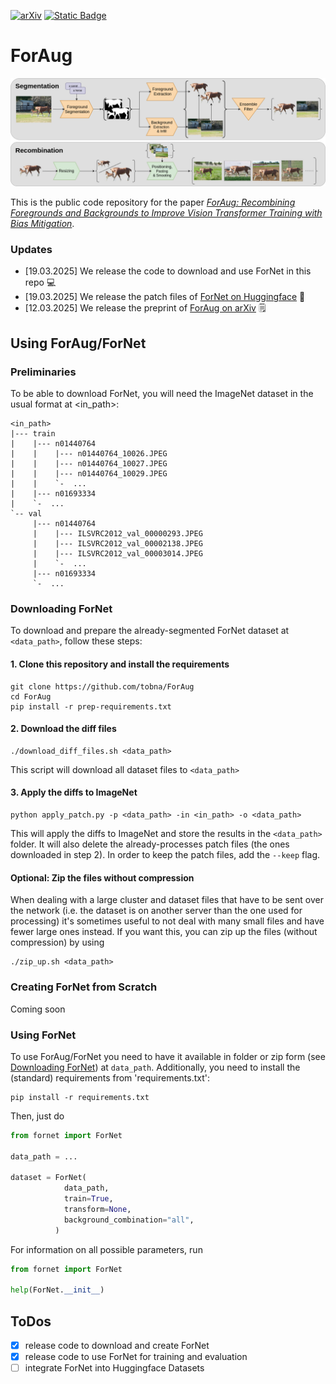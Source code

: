 [![arXiv](https://img.shields.io/badge/arXiv-2503.09399-b31b1b?logo=arxiv)](https://arxiv.org/abs/2503.09399)
[![Static Badge](https://img.shields.io/badge/Huggingface-Dataset-yellow?logo=huggingface)](https://huggingface.co/datasets/TNauen/ForNet)

# ForAug

![ForAug](images/foraug.png)

This is the public code repository for the paper [_ForAug: Recombining Foregrounds and Backgrounds to Improve Vision Transformer Training with Bias Mitigation_](https://www.arxiv.org/abs/2503.09399).

### Updates

- [19.03.2025] We release the code to download and use ForNet in this repo :computer:
- [19.03.2025] We release the patch files of [ForNet on Huggingface](https://huggingface.co/datasets/TNauen/ForNet) :hugs:
- [12.03.2025] We release the preprint of [ForAug on arXiv](https://www.arxiv.org/abs/2503.09399) :spiral_notepad:

## Using ForAug/ForNet

### Preliminaries
To be able to download ForNet, you will need the ImageNet dataset in the usual format at <in_path>:
```
<in_path>
|--- train
|    |--- n01440764
|    |    |--- n01440764_10026.JPEG
|    |    |--- n01440764_10027.JPEG
|    |    |--- n01440764_10029.JPEG
|    |    `-  ...
|    |--- n01693334
|    `-  ...
`-- val
     |--- n01440764
     |    |--- ILSVRC2012_val_00000293.JPEG
     |    |--- ILSVRC2012_val_00002138.JPEG
     |    |--- ILSVRC2012_val_00003014.JPEG
     |    `-  ...
     |--- n01693334
     `-  ...
```

### Downloading ForNet
To download and prepare the already-segmented ForNet dataset at `<data_path>`, follow these steps:
#### 1. Clone this repository and install the requirements
```
git clone https://github.com/tobna/ForAug
cd ForAug
pip install -r prep-requirements.txt
```
#### 2. Download the diff files
```
./download_diff_files.sh <data_path>
```
This script will download all dataset files to `<data_path>`

#### 3. Apply the diffs to ImageNet
```
python apply_patch.py -p <data_path> -in <in_path> -o <data_path>
```
This will apply the diffs to ImageNet and store the results in the `<data_path>` folder. It will also delete the already-processes patch files (the ones downloaded in step 2). In order to keep the patch files, add the `--keep` flag.

#### Optional: Zip the files without compression
When dealing with a large cluster and dataset files that have to be sent over the network (i.e. the dataset is on another server than the one used for processing) it's sometimes useful to not deal with many small files and have fewer large ones instead.
If you want this, you can zip up the files (without compression) by using
```
./zip_up.sh <data_path>
```
### Creating ForNet from Scratch
Coming soon

### Using ForNet
To use ForAug/ForNet you need to have it available in folder or zip form (see [Downloading ForNet](#downloading-fornet)) at `data_path`.
Additionally, you need to install the (standard) requirements from 'requirements.txt':
```
pip install -r requirements.txt
```

Then, just do
```python
from fornet import ForNet

data_path = ...

dataset = ForNet(
            data_path, 
            train=True, 
            transform=None, 
            background_combination="all",
          )

```

For information on all possible parameters, run
```python
from fornet import ForNet

help(ForNet.__init__)
```


## ToDos

- [x] release code to download and create ForNet
- [x] release code to use ForNet for training and evaluation
- [ ] integrate ForNet into Huggingface Datasets
